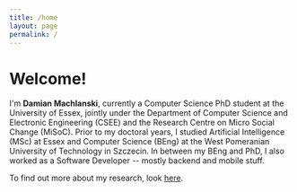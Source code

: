 ```yaml
---
title: /home
layout: page
permalink: /
---
```


# Welcome!

I'm **Damian Machlanski**, currently a Computer Science PhD student at the University of Essex, jointly under the Department of Computer Science and Electronic Engineering (CSEE) and the Research Centre on Micro Social Change (MiSoC). Prior to my doctoral years, I studied Artificial Intelligence (MSc) at Essex and Computer Science (BEng) at the West Pomeranian University of Technology in Szczecin. In between my BEng and PhD, I also worked as a Software Developer -- mostly backend and mobile stuff.

To find out more about my research, look [here](research.md).